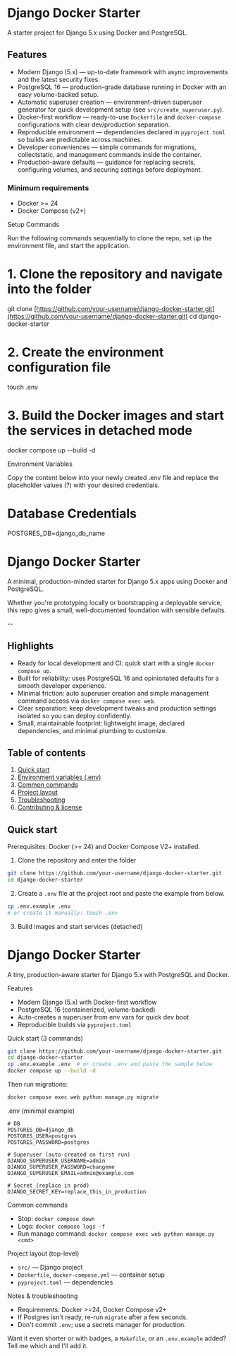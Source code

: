 # Django Docker Starter

A starter project for Django 5.x using Docker and PostgreSQL.

## Features

- Modern Django (5.x) — up-to-date framework with async improvements and the latest security fixes.
- PostgreSQL 16 — production-grade database running in Docker with an easy volume-backed setup.
- Automatic superuser creation — environment-driven superuser generator for quick development setup (see `src/create_superuser.py`).
- Docker-first workflow — ready-to-use `Dockerfile` and `docker-compose` configurations with clear dev/production separation.
- Reproducible environment — dependencies declared in `pyproject.toml` so builds are predictable across machines.
- Developer conveniences — simple commands for migrations, collectstatic, and management commands inside the container.
- Production-aware defaults — guidance for replacing secrets, configuring volumes, and securing settings before deployment.

### Minimum requirements

- Docker >= 24
- Docker Compose (v2+)

Setup Commands

Run the following commands sequentially to clone the repo, set up the environment file, and start the application.

# 1. Clone the repository and navigate into the folder

git clone [https://github.com/your-username/django-docker-starter.git](https://github.com/your-username/django-docker-starter.git)
cd django-docker-starter

# 2. Create the environment configuration file

touch .env

# 3. Build the Docker images and start the services in detached mode

docker compose up --build -d

Environment Variables

Copy the content below into your newly created .env file and replace the placeholder values (?) with your desired credentials.

# Database Credentials

POSTGRES_DB=django_db_name

# Django Docker Starter

A minimal, production-minded starter for Django 5.x apps using Docker and PostgreSQL.

Whether you're prototyping locally or bootstrapping a deployable service, this repo gives a small, well-documented foundation with sensible defaults.

--

## Highlights

- Ready for local development and CI: quick start with a single `docker compose up`.
- Built for reliability: uses PostgreSQL 16 and opinionated defaults for a smooth developer experience.
- Minimal friction: auto superuser creation and simple management command access via `docker compose exec web`.
- Clear separation: keep development tweaks and production settings isolated so you can deploy confidently.
- Small, maintainable footprint: lightweight image, declared dependencies, and minimal plumbing to customize.

## Table of contents

1. [Quick start](#quick-start)
2. [Environment variables (.env)](#environment-variables-env)
3. [Common commands](#common-commands)
4. [Project layout](#project-layout)
5. [Troubleshooting](#troubleshooting)
6. [Contributing & license](#contributing--license)

## Quick start

Prerequisites: Docker (>= 24) and Docker Compose V2+ installed.

1. Clone the repository and enter the folder

```bash
git clone https://github.com/your-username/django-docker-starter.git
cd django-docker-starter
```

2. Create a `.env` file at the project root and paste the example from below.

```bash
cp .env.example .env
# or create it manually: touch .env
```

3. Build images and start services (detached)

# Django Docker Starter

A tiny, production-aware starter for Django 5.x with PostgreSQL and Docker.

Features

- Modern Django (5.x) with Docker-first workflow
- PostgreSQL 16 (containerized, volume-backed)
- Auto-creates a superuser from env vars for quick dev boot
- Reproducible builds via `pyproject.toml`

Quick start (3 commands)

```bash
git clone https://github.com/your-username/django-docker-starter.git
cd django-docker-starter
cp .env.example .env  # or create .env and paste the sample below
docker compose up --build -d
```

Then run migrations:

```bash
docker compose exec web python manage.py migrate
```

.env (minimal example)

```env
# DB
POSTGRES_DB=django_db
POSTGRES_USER=postgres
POSTGRES_PASSWORD=postgres

# Superuser (auto-created on first run)
DJANGO_SUPERUSER_USERNAME=admin
DJANGO_SUPERUSER_PASSWORD=changeme
DJANGO_SUPERUSER_EMAIL=admin@example.com

# Secret (replace in prod)
DJANGO_SECRET_KEY=replace_this_in_production
```

Common commands

- Stop: `docker compose down`
- Logs: `docker compose logs -f`
- Run manage command: `docker compose exec web python manage.py <cmd>`

Project layout (top-level)

- `src/` — Django project
- `Dockerfile`, `docker-compose.yml` — container setup
- `pyproject.toml` — dependencies

Notes & troubleshooting

- Requirements: Docker >=24, Docker Compose v2+
- If Postgres isn't ready, re-run `migrate` after a few seconds.
- Don't commit `.env`; use a secrets manager for production.

Want it even shorter or with badges, a `Makefile`, or an `.env.example` added? Tell me which and I'll add it.
